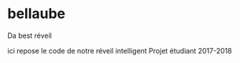 # bellaube

Da best réveil

ici repose le code de notre réveil intelligent
Projet étudiant 2017-2018

